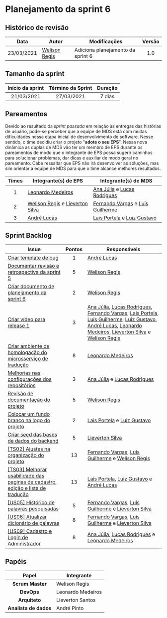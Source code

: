 # Planejamento da sprint 6

## Histórico de revisão

|    Data    | Autor                                           | Modificações                      | Versão |
| :--------: | ----------------------------------------------- | --------------------------------- | :----: |
| 23/03/2021 | [Welison Regis](http://www.github.com/WelisonR) | Adiciona planejamento da sprint 6 |  1.0   |

## Tamanho da sprint

| Início da sprint | Término da Sprint | Duração |
| :--------------: | :---------------: | :-----: |
|    21/03/2021    |    27/03/2021     | 7 dias  |

## Pareamentos

Devido ao resultado da _sprint passada_ em relação às entregas das histórias de usuário, pode-se perceber que a equipe de MDS está com muitas dificuldades nessa etapa inicial de desenvolvimento de software. Nesse sentido, o time decidiu criar o projeto "**adote o seu EPS**". Nessa nova dinâmica as duplas de MDS vão ter um membro de EPS durante os pareamentos de modo que o integrante de EPS possa sugerir caminhos para solucionar problemas, dar dicas e auxiliar de modo geral no pareamento. Cabe ressaltar que EPS não irá desenvolver as soluções, mas sim orientar a equipe de MDS para que o time alcance melhores resultados.

| Times | Integrante(s) de EPS                                                                                     | Integrante(s) de MDS                                                                                         |
| :---: | ------------------------------------------------------------------------------------------------------ | ---------------------------------------------------------------------------------------------------------- |
|   1   | [Leonardo Medeiros](https://www.github.com/leomedeiros1)                                               | [Ana Júlia](http://www.github.com/aluzianobriceno) e [Lucas Rodrigues](http://www.github.com/nickby2)      |
|   2   | [Welison Regis](https://www.github.com/WelisonR) e [Lieverton Silva](https://www.github.com/lievertom) | [Fernando Vargas](http://www.github.com/SFernandoS) e [Luís Guilherme](http://www.github.com/luisgaboardi) |
|   3   | [André Lucas](https://www.github.com/andrelucax)                                                       | [Lais Portela](http://www.github.com/laispa) e [Luiz Gustavo](http://www.github.com/LightZX)               |

## Sprint Backlog

| Issue                                                                                                                                                    | Pontos | Responsáveis                                                                                                                                                                                                                                                                                                                                                                                                                                                                                   |
| -------------------------------------------------------------------------------------------------------------------------------------------------------- | :----: | ---------------------------------------------------------------------------------------------------------------------------------------------------------------------------------------------------------------------------------------------------------------------------------------------------------------------------------------------------------------------------------------------------------------------------------------------------------------------------------------------- |
| [Criar template de bug](https://github.com//fga-eps-mds/2020.2-Projeto-Kokama-Wiki/issues/115)                                                           |   1    | [André Lucas](https://github.com/andrelucax)                                                                                                                                                                                                                                                                                                                                                                                                                                                   |
| [Documentar revisão e retrospectiva da sprint 5](https://github.com//fga-eps-mds/2020.2-Projeto-Kokama-Wiki/issues/112)                                  |   5    | [Welison Regis](https://github.com/WelisonR)                                                                                                                                                                                                                                                                                                                                                                                                                                                   |
| [Criar documento de planejamento da sprint 6](https://github.com//fga-eps-mds/2020.2-Projeto-Kokama-Wiki/issues/111)                                     |   2    | [Welison Regis](https://github.com/WelisonR)                                                                                                                                                                                                                                                                                                                                                                                                                                                   |
| [Criar vídeo para release 1](https://github.com//fga-eps-mds/2020.2-Projeto-Kokama-Wiki/issues/110)                                                      |   3    | [Ana Júlia](https://github.com/aluzianobriceno), [Lucas Rodrigues](https://github.com/nickby2), [Fernando Vargas](https://github.com/SFernandoS), [Lais Portela](https://github.com/laispa), [Luís Guilherme](https://github.com/luisgaboardi), [Luiz Gustavo](https://github.com/LightZX), [André Lucas](https://github.com/andrelucax), [Leonardo Medeiros](https://github.com/leomedeiros1), [Lieverton Silva](https://github.com/lievertom) e [Welison Regis](https://github.com/WelisonR) |
| [Criar ambiente de homologação do microsserviço de tradução](https://github.com//fga-eps-mds/2020.2-Projeto-Kokama-Wiki/issues/109)                      |   8    | [Leonardo Medeiros](https://github.com/leomedeiros1)                                                                                                                                                                                                                                                                                                                                                                                                                                           |
| [Melhorias nas configurações dos repositórios](https://github.com//fga-eps-mds/2020.2-Projeto-Kokama-Wiki/issues/108)                                    |   3    | [Ana Júlia](https://github.com/aluzianobriceno) e [Lucas Rodrigues](https://github.com/nickby2)                                                                                                                                                                                                                                                                                                                                                                                                |
| [Revisão de documentação do projeto](https://github.com//fga-eps-mds/2020.2-Projeto-Kokama-Wiki/issues/107)                                              |   5    | [Welison Regis](https://github.com/WelisonR)                                                                                                                                                                                                                                                                                                                                                                                                                                                   |
| [Colocar um fundo branco na logo do projeto](https://github.com//fga-eps-mds/2020.2-Projeto-Kokama-Wiki/issues/101)                                      |   2    | [Lais Portela](https://github.com/laispa) e [Luiz Gustavo](https://github.com/LightZX)                                                                                                                                                                                                                                                                                                                                                                                                         |
| [Criar seed das bases de dados do backend](https://github.com//fga-eps-mds/2020.2-Projeto-Kokama-Wiki/issues/76)                                         |   5    | [Lieverton Silva](https://github.com/lievertom)                                                                                                                                                                                                                                                                                                                                                                                                                                                |
| [[TS02] Ajustes na organização do projeto](https://github.com//fga-eps-mds/2020.2-Projeto-Kokama-Wiki/issues/102)                                        |   13   | [Fernando Vargas](https://github.com/SFernandoS), [Luís Guilherme](https://github.com/luisgaboardi) e [Welison Regis](https://github.com/WelisonR)                                                                                                                                                                                                                                                                                                                                             |
| [[TS03] Melhorar usabilidade das paginas de cadastro, edição e lista de tradução](https://github.com//fga-eps-mds/2020.2-Projeto-Kokama-Wiki/issues/104) |   13   | [Lais Portela](https://github.com/laispa), [Luiz Gustavo](https://github.com/LightZX) e [André Lucas](https://github.com/andrelucax)                                                                                                                                                                                                                                                                                                                                                           |
| [[US05] Histórico de palavras pesquisadas](https://github.com//fga-eps-mds/2020.2-Projeto-Kokama-Wiki/issues/95)                                         |   5    | [Fernando Vargas](https://github.com/SFernandoS), [Luís Guilherme](https://github.com/luisgaboardi) e [Lieverton Silva](https://github.com/lievertom)                                                                                                                                                                                                                                                                                                                                          |
| [[US06] Atualizar dicionário de palavras](https://github.com//fga-eps-mds/2020.2-Projeto-Kokama-Wiki/issues/94)                                          |   8    | [Fernando Vargas](https://github.com/SFernandoS), [Luís Guilherme](https://github.com/luisgaboardi) e [Lieverton Silva](https://github.com/lievertom)                                                                                                                                                                                                                                                                                                                                          |
| [[US09] Cadastro e Login de Administrador](https://github.com//fga-eps-mds/2020.2-Projeto-Kokama-Wiki/issues/103)                                        |   8    | [Ana Júlia](https://github.com/aluzianobriceno), [Lucas Rodrigues](https://github.com/nickby2) e [Leonardo Medeiros](https://github.com/leomedeiros1)                                                                                                                                                                                                                                                                                                                                          |

## Papéis

|         Papel         | Integrante        |
| :-------------------: | ----------------- |
|   **Scrum Master**    | Welison Regis     |
|      **DevOps**       | Leonardo Medeiros |
|     **Arquiteto**     | Lieverton Santos  |
| **Analista de dados** | André Pinto       |

